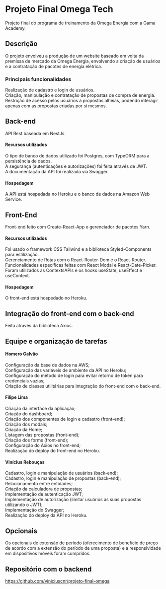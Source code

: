 # Projeto Final Omega Tech
Projeto final do programa de treinamento da Omega Energia com a Gama Academy.

## Descrição
O projeto envolveu a produção de um website baseado em volta da premissa de mercado da Omega Energia, envolvendo a criação de usuários e a contratação de pacotes de energia elétrica.

### Principais funcionalidades
Realização de cadastro e login de usuários.<br/>
Criação, manipulação e contratação de propostas de compra de energia.<br/>
Restrição de acesso pelos usuários à propostas alheias, podendo interagir apenas com as propostas criadas por si mesmos.<br/>

## Back-end
API Rest baseada em NestJs.
#### Recursos utilizados
O tipo de banco de dados utilizado foi Postgres, com TypeORM para a persistência de dados.<br/>
A segurança (autenticações e autorizações) foi feita através de JWT.<br/>
A documentação da API foi realizada via Swagger.<br/>
#### Hospedagem
A API está hospedada no Heroku e o banco de dados na Amazon Web Service.

## Front-End
Front-end feito com Create-React-App e gerenciador de pacotes Yarn.
#### Recursos utilizados
Foi usado o framework CSS Tailwind e a biblioteca Styled-Components para estilização.<br/>
Gerenciamento de Rotas com o React-Router-Dom e o React-Router.<br/>
Funcionalidades específicas feitas com  React Modal e React-Date-Picker.<br/>
Foram utilizados as ContextsAPIs e os hooks useState, useEffect e useContext.<br/>
#### Hospedagem
O front-end está hospedado no Heroku.

## Integração do front-end com o back-end 
Feita através da biblioteca Axios.

## Equipe e organização de tarefas
#### Homero Galvão
Configuração da base de dados na AWS;<br/>
Configuração das variáveis de ambiente da API no Heroku;<br/>
Configuração do método de login para evitar retorno de token para credenciais vazias;<br/>
Criação de classes utilitárias para integração do front-end com o back-end.

#### Filipe Lima
Criação da interface da aplicação;<br/>
Criação do dashboard;<br/>
Criação dos componentes de login e cadastro (front-end);<br/>
Criação dos modais;<br/>
Criação da Home;<br/>
Listagem das propostas (front-end);<br/>
Criação dos forms (front-end);<br/>
Configuração do Axios no front-end;<br/>
Realização do deploy do front-end no Heroku.

#### Vinícius Rebouças
Cadastro, login e manipulação de usuários (back-end);<br/>
Cadastro, login e manipulação de propostas (back-end);<br/>
Relacionamento entre entidades;<br/>
Criação da calculadora de propostas;<br/>
Implementação de autenticação JWT;<br/>
Implementação de autorização (limitar usuários as suas propostas utilizando o JWT);<br/>
Implementação do Swagger;<br/>
Realização do deploy da API no Heroku.

## Opcionais
Os opcionais de extensão de período (oferecimento de benefício de preço de acordo com a extensão do período de uma proposta) e a responsividade em dispositivos móveis foram cumpridos.

## Repositório com o backend
https://github.com/viniciuscnr/projeto-final-omega

